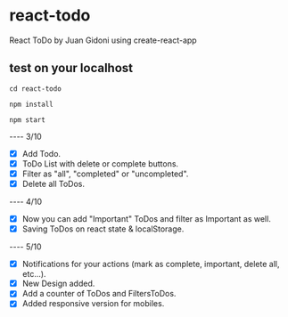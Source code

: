# react-todo

React ToDo by Juan Gidoni using create-react-app

## test on your localhost

`cd react-todo`

`npm install`

`npm start`

---- 3/10

* [x] Add Todo.
* [x] ToDo List with delete or complete buttons.
* [x] Filter as "all", "completed" or "uncompleted".
* [x] Delete all ToDos.

---- 4/10

* [x] Now you can add "Important" ToDos and filter as Important as well.
* [x] Saving ToDos on react state & localStorage.

---- 5/10
* [x] Notifications for your actions (mark as complete, important, delete all, etc...).
* [x] New Design added.
* [x] Add a counter of ToDos and FiltersToDos.
* [x] Added responsive version for mobiles.
